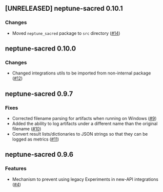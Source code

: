 ## [UNRELEASED] neptune-sacred 0.10.1

### Changes
- Moved `neptune_sacred` package to `src` directory ([#14](https://github.com/neptune-ai/neptune-sacred/pull/14))

## neptune-sacred 0.10.0

### Changes
- Changed integrations utils to be imported from non-internal package ([#12](https://github.com/neptune-ai/neptune-sacred/pull/12))

## neptune-sacred 0.9.7

### Fixes
- Corrected filename parsing for artifacts when running on Windows ([#9](https://github.com/neptune-ai/neptune-sacred/pull/9))
- Added the ability to log artifacts under a different name than the original filename ([#10](https://github.com/neptune-ai/neptune-sacred/pull/10))
- Convert result lists/dictionaries to JSON strings so that they can be logged as metrics ([#11](https://github.com/neptune-ai/neptune-sacred/pull/11))

## neptune-sacred 0.9.6

### Features
- Mechanism to prevent using legacy Experiments in new-API integrations ([#4](https://github.com/neptune-ai/neptune-sacred/pull/4))
